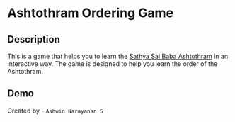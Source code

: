 # Ashtothram Ordering Game

## Description

This is a game that helps you to learn the [Sathya Sai Baba Ashtothram](https://sairhythms.sathyasai.org/song/ashtothram-108-names-bhagawan-sathya-sai-baba) in an interactive way. The game is designed to help you learn the order of the Ashtothram.

## Demo



Created by - `Ashwin Narayanan S`

